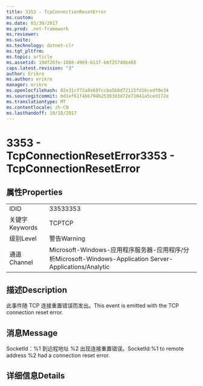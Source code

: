```yaml
---
title: 3353 - TcpConnectionResetError
ms.custom: 
ms.date: 03/30/2017
ms.prod: .net-framework
ms.reviewer: 
ms.suite: 
ms.technology: dotnet-clr
ms.tgt_pltfrm: 
ms.topic: article
ms.assetid: 19df26fe-1088-4969-b137-b6f25740b468
caps.latest.revision: "3"
author: Erikre
ms.author: erikre
manager: erikre
ms.openlocfilehash: 02e31cf72a8e68fccba5b8d72115fd16cedf0e34
ms.sourcegitcommit: bd1ef61f4bb794b25383d3d72e71041a5ced172e
ms.translationtype: MT
ms.contentlocale: zh-CN
ms.lasthandoff: 10/18/2017
---
```

# <a name="3353---tcpconnectionreseterror"></a><span data-ttu-id="4180b-102">3353 - TcpConnectionResetError</span><span class="sxs-lookup"><span data-stu-id="4180b-102">3353 - TcpConnectionResetError</span></span>
## <a name="properties"></a><span data-ttu-id="4180b-103">属性</span><span class="sxs-lookup"><span data-stu-id="4180b-103">Properties</span></span>  
  
|||  
|-|-|  
|<span data-ttu-id="4180b-104">ID</span><span class="sxs-lookup"><span data-stu-id="4180b-104">ID</span></span>|<span data-ttu-id="4180b-105">3353</span><span class="sxs-lookup"><span data-stu-id="4180b-105">3353</span></span>|  
|<span data-ttu-id="4180b-106">关键字</span><span class="sxs-lookup"><span data-stu-id="4180b-106">Keywords</span></span>|<span data-ttu-id="4180b-107">TCP</span><span class="sxs-lookup"><span data-stu-id="4180b-107">TCP</span></span>|  
|<span data-ttu-id="4180b-108">级别</span><span class="sxs-lookup"><span data-stu-id="4180b-108">Level</span></span>|<span data-ttu-id="4180b-109">警告</span><span class="sxs-lookup"><span data-stu-id="4180b-109">Warning</span></span>|  
|<span data-ttu-id="4180b-110">通道</span><span class="sxs-lookup"><span data-stu-id="4180b-110">Channel</span></span>|<span data-ttu-id="4180b-111">Microsoft-Windows-应用程序服务器-应用程序/分析</span><span class="sxs-lookup"><span data-stu-id="4180b-111">Microsoft-Windows-Application Server-Applications/Analytic</span></span>|  
  
## <a name="description"></a><span data-ttu-id="4180b-112">描述</span><span class="sxs-lookup"><span data-stu-id="4180b-112">Description</span></span>  
 <span data-ttu-id="4180b-113">此事件随 TCP 连接重置错误而发出。</span><span class="sxs-lookup"><span data-stu-id="4180b-113">This event is emitted with the TCP connection reset error.</span></span>  
  
## <a name="message"></a><span data-ttu-id="4180b-114">消息</span><span class="sxs-lookup"><span data-stu-id="4180b-114">Message</span></span>  
 <span data-ttu-id="4180b-115">SocketId：%1 到远程地址 %2 出现连接重置错误。</span><span class="sxs-lookup"><span data-stu-id="4180b-115">SocketId:%1 to remote address %2 had a connection reset error.</span></span>  
  
## <a name="details"></a><span data-ttu-id="4180b-116">详细信息</span><span class="sxs-lookup"><span data-stu-id="4180b-116">Details</span></span>
